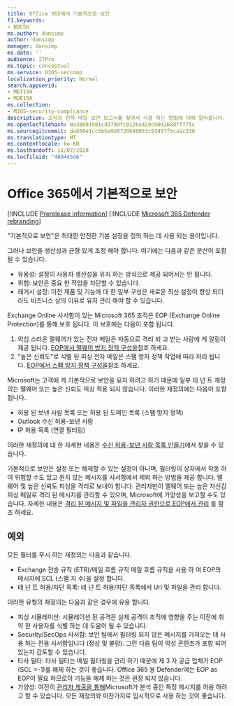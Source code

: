 ```yaml
---
title: Office 365에서 기본적으로 보안
f1.keywords:
- NOCSH
ms.author: dansimp
author: dansimp
manager: dansimp
ms.date: ''
audience: ITPro
ms.topic: conceptual
ms.service: O365-seccomp
localization_priority: Normal
search.appverid:
- MET150
- MOE150
ms.collection:
- M365-security-compliance
description: 조직의 전자 메일 보안 보고서를 찾아서 사용 하는 방법에 대해 알아봅니다. 보안 & 준수 센터에서 전자 메일 보안 보고서를 사용할 수 있습니다.
ms.openlocfilehash: 0e38091981cd379dfc912be429c00d168dff775c
ms.sourcegitcommit: dab50e1cc5bba920720b80033c93457f5ca1c330
ms.translationtype: MT
ms.contentlocale: ko-KR
ms.lasthandoff: 11/07/2020
ms.locfileid: "48944546"
---
```

# <a name="secure-by-default-in-office-365"></a>Office 365에서 기본적으로 보안

[!INCLUDE [Prerelease information](../includes/prerelease.md)]
[!INCLUDE [Microsoft 365 Defender rebranding](../includes/microsoft-defender-for-office.md)]

"기본적으로 보안"은 최대한 안전한 기본 설정을 정의 하는 데 사용 되는 용어입니다. 

그러나 보안을 생산성과 균형 있게 조정 해야 합니다. 여기에는 다음과 같은 분산이 포함 될 수 있습니다.
- 유용성: 설정이 사용자 생산성을 유지 하는 방식으로 제공 되어서는 안 됩니다.
- 위험: 보안은 중요 한 작업을 차단할 수 있습니다.
- 레거시 설정: 이전 제품 및 기능에 대 한 일부 구성은 새로운 최신 설정이 향상 되더라도 비즈니스 상의 이유로 유지 관리 해야 할 수 있습니다. 

Exchange Online 사서함이 있는 Microsoft 365 조직은 EOP (Exchange Online Protection)를 통해 보호 됩니다. 이 보호에는 다음이 포함 됩니다.
1. 의심 스러운 맬웨어가 있는 전자 메일은 자동으로 격리 되 고 받는 사람에 게 알림이 제공 됩니다. [EOP에서 맬웨어 방지 정책 구성을](https://docs.microsoft.com/microsoft-365/security/office-365-security/configure-anti-malware-policies?view=o365-worldwide)참조 하세요.
1. "높은 신뢰도"로 식별 된 피싱 전자 메일은 스팸 방지 정책 작업에 따라 처리 됩니다. [EOP에서 스팸 방지 정책 구성을](https://docs.microsoft.com/microsoft-365/security/office-365-security/configure-your-spam-filter-policies?view=o365-worldwide)참조 하세요.

Microsoft는 고객에 게 기본적으로 보안을 유지 하려고 하기 때문에 일부 테 넌 트 재정의는 맬웨어 또는 높은 신뢰도 피싱 적용 되지 않습니다. 이러한 재정의에는 다음이 포함 됩니다.
- 허용 된 보낸 사람 목록 또는 허용 된 도메인 목록 (스팸 방지 정책)
- Outlook 수신 허용-보낸 사람
- IP 허용 목록 (연결 필터링)

이러한 재정의에 대 한 자세한 내용은 [수신 허용-보낸 사람 목록 만들기](https://docs.microsoft.com/microsoft-365/security/office-365-security/create-safe-sender-lists-in-office-365)에서 찾을 수 있습니다.

기본적으로 보안은 설정 또는 해제할 수 있는 설정이 아니며, 필터링이 상자에서 작동 하 여 위험할 수도 있고 원치 않는 메시지를 사서함에서 제외 하는 방법을 제공 합니다. 맬웨어 및 높은 신뢰도 피싱을 격리로 보내야 합니다. 관리자만이 맬웨어 또는 높은 자신감 피싱 메일로 격리 된 메시지를 관리할 수 있으며, Microsoft에 가양성을 보고할 수도 있습니다. 자세한 내용은 [격리 된 메시지 및 파일을 관리자 권한으로 EOP에서 관리](manage-quarantined-messages-and-files.md) 를 참조 하세요.

## <a name="exceptions"></a>예외
모든 필터를 무시 하는 재정의는 다음과 같습니다.
- Exchange 전송 규칙 (ETR)/메일 흐름 규칙  메일 흐름 규칙을 사용 하 여 EOP의 메시지에 SCL (스팸 지 수)을 설정 합니다.
- 테 넌 트 허용/차단 목록: 테 넌 트 허용/차단 목록에서 Url 및 파일을 관리 합니다.


이러한 유형의 재정의는 다음과 같은 경우에 유용 합니다.
- 피싱 시뮬레이션: 시뮬레이션 된 공격은 실제 공격이 조직에 영향을 주는 이전에 취약 한 사용자를 식별 하는 데 도움이 될 수 있습니다.
- Security/SecOps 사서함: 보안 팀에서 필터링 되지 않은 메시지를 가져오는 데 사용 하는 전용 사서함입니다 (정상 및 불량). 그런 다음 팀이 악성 콘텐츠가 포함 되어 있는지 검토할 수 있습니다.
- 타사 필터: 타사 필터는 메일 필터링을 관리 하기 때문에 제 3 자 공급 업체가 EOP (SCL =-1)를 해제 하는 것이 좋습니다.  Office 365 용 Defender에는 EOP as EOP이 필요 하므로이 기능을 해제 하는 것은 권장 되지 않습니다. 
- 가양성: 여전히 [관리자 제출을 통해](admin-submission.md)Microsoft가 분석 중인 특정 메시지를 허용 하려고 할 수 있습니다. 모든 재정의와 마찬가지로 임시적으로 사용 하는 것이 좋습니다.
